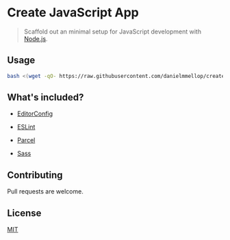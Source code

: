 # Create JavaScript App

> Scaffold out an minimal setup for JavaScript development with [Node.js](https://nodejs.org/en/).

## Usage

```bash
bash <(wget -qO- https://raw.githubusercontent.com/danielmmellop/create-javaScript-app/main/main.sh)
```

## What's included?

- [EditorConfig](https://editorconfig.org/)

- [ESLint](https://www.npmjs.com/package/eslint)

- [Parcel](https://parceljs.org/)

- [Sass](https://sass-lang.com/)

## Contributing

Pull requests are welcome.

## License

[MIT](https://choosealicense.com/licenses/mit/)
